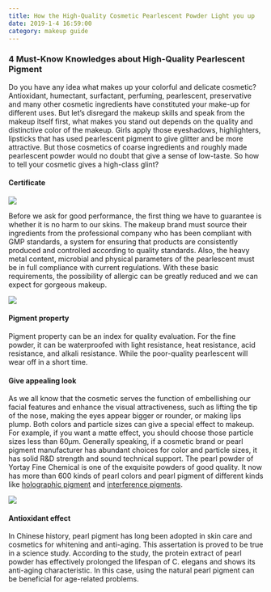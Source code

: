 ```yaml
---
title: How the High-Quality Cosmetic Pearlescent Powder Light you up
date: 2019-1-4 16:59:00
category: makeup guide
---
```


### 4 Must-Know Knowledges about High-Quality Pearlescent Pigment

Do you have any idea what makes up your colorful and delicate cosmetic? Antioxidant, humectant, surfactant, perfuming, pearlescent, preservative and many other cosmetic ingredients have constituted your make-up for different uses. But let’s disregard the makeup skills and speak from the makeup itself first, what makes you stand out depends on the quality and distinctive color of the makeup. Girls apply those eyeshadows, highlighters, lipsticks that has used pearlescent pigment to give glitter and be more attractive. But those cosmetics of coarse ingredients and roughly made pearlescent powder would no doubt that give a sense of low-taste. So how to tell your cosmetic gives a high-class glint?

#### Certificate

![](/images/9.jpg)

Before we ask for good performance, the first thing we have to guarantee is whether it is no harm to our skins. The makeup brand must source their ingredients from the professional company who has been compliant with GMP standards, a system for ensuring that products are consistently produced and controlled according to quality standards. Also, the heavy metal content, microbial and physical parameters of the pearlescent must be in full compliance with current regulations. With these basic requirements, the possibility of allergic can be greatly reduced and we can expect for gorgeous makeup.

![](/images/10.jpg)

#### Pigment property

Pigment property can be an index for quality evaluation. For the fine powder, it can be waterproofed with light resistance, heat resistance, acid resistance, and alkali resistance. While the poor-quality pearlescent will wear off in a short time. 

#### Give appealing look

As we all know that the cosmetic serves the function of embellishing our facial features and enhance the visual attractiveness, such as lifting the tip of the nose, making the eyes appear bigger or rounder, or making lips plump. Both colors and particle sizes can give a special effect to makeup. For example, if you want a matte effect, you should choose those particle sizes less than 60μm. Generally speaking, if a cosmetic brand or pearl pigment manufacturer has abundant choices for color and particle sizes, it has solid R&D strength and sound technical support. The pearl powder of Yortay Fine Chemical is one of the exquisite powders of good quality. It now has more than 600 kinds of pearl colors and pearl pigment of different kinds like [holographic pigment](http://effectpigments.net/product/holographic-pigment-powder-t20-36/) and [interference pigments](http://effectpigments.net/product-category/cosmetic-grade/interference-luster/).

![](/images/11.jpg)

#### Antioxidant effect

In Chinese history, pearl pigment has long been adopted in skin care and cosmetics for whitening and anti-aging. This assertation is proved to be true in a science study. According to the study, the protein extract of pearl powder has effectively prolonged the lifespan of C. elegans and shows its anti-aging characteristic. In this case, using the natural pearl pigment can be beneficial for age-related problems.

